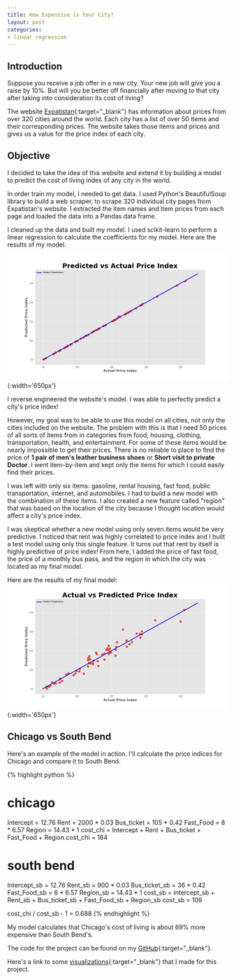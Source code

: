```yaml
---
title: How Expensive is Your City?
layout: post
categories:
- linear regression
---
```

<head>
<style>
.wrap {
    width: 300px;
    position: relative;
}

.wrap img {
    float: left;
    height: 20px;
}

.wrap h2 {
    line-height: 20px;
    <!-- top: 33px;
    left: 50px; -->
    <!-- display: inline; -->
}
tr.dark {
    background-color: #141866;
    color: #ffffff;
}
</style>
</head>

## Introduction
Suppose you receive a job offer in a new city. Your new job will give you a raise by 10%. But will you be better off financially after moving to that city after taking into consideration its cost of living?

The website [Expatistan](https://www.expatistan.com/cost-of-living){:target="_blank"} has information about prices from over 320 cities around the world. Each city has a list of over 50 items and their corresponding prices. The website takes those items and prices and gives us a value for the price index of each city.

## Objective
I decided to take the idea of this website and extend it by building a model to predict the cost of living index of any city in the world.

In order train my model, I needed to get data. I used Python's BeautifulSoup library to build a web scraper, to scrape 320 individual city pages from Expatistan's website. I extracted the item names and item prices from each page and loaded the data into a Pandas data frame.

I cleaned up the data and built my model. I used scikit-learn to perform a linear regression to calculate the coefficients for my model. Here are the results of my model.

![All Features Model Results](/assets/img/2019-05-May/2019-05-14-How-Expensive-is-Your-City/all_features.png){:width='650px'}

I reverse engineered the website's model. I was able to perfectly predict a city's price index!

However, my goal was to be able to use this model on all cities, not only the cities included on the website. The problem with this is that I need 50 prices of all sorts of items from in categories from food, housing, clothing, transportation, health, and entertainment. For some of these items would be nearly impossible to get their prices. There is no reliable to place to find the price of **1 pair of men's leather business shoes** or **Short visit to private Doctor**. I went item-by-item and kept only the items for which I could easily find their prices.

I was left with only six items: gasoline, rental housing, fast food, public transportation, internet, and automobiles. I had to build a new model with the combination of these items. I also created a new feature called "region" that was based on the location of the city because I thought location would affect a city's price index.

I was skeptical whether a new model using only seven items would be very predictive. I noticed that rent was highly correlated to price index and I built a test model using only this single feature. It turns out that rent by itself is highly predictive of price index! From here, I added the price of fast food, the price of a monthly bus pass, and the region in which the city was located as my final model.

Here are the results of my final model:
![Final Model](/assets/img/2019-05-May/2019-05-14-How-Expensive-is-Your-City/final_predictions.png){:width='650px'}

## Chicago vs South Bend
Here's an example of the model in action. I'll calculate the price indices for Chicago and compare it to South Bend.

{% highlight python %}
# chicago
Intercept = 12.76
Rent = 2000 * 0.03
Bus_ticket = 105 * 0.42
Fast_Food = 8 * 6.57
Region = 14.43 * 1
cost_chi = Intercept + Rent + Bus_ticket + Fast_Food + Region
cost_chi = 184

# south bend
Intercept_sb = 12.76
Rent_sb = 900 * 0.03
Bus_ticket_sb = 36 * 0.42
Fast_Food_sb = 6 * 6.57
Region_sb = 14.43 * 1
cost_sb = Intercept_sb + Rent_sb + Bus_ticket_sb + Fast_Food_sb + Region_sb
cost_sb = 109

cost_chi / cost_sb - 1 = 0.688
{% endhighlight %}

My model calculates that Chicago's cost of living is about 69% more expensive than South Bend's.

The code for the project can be found on my [GitHub](https://github.com/ericchan24/price_indices){:target="_blank"}.

Here's a link to some [visualizations](https://price-indices.herokuapp.com/){:target="_blank"} that I made for this project.
